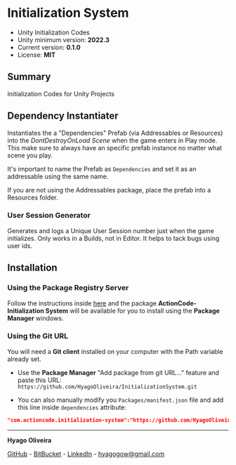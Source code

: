 # Initialization System

* Unity Initialization Codes
* Unity minimum version: **2022.3**
* Current version: **0.1.0**
* License: **MIT**

## Summary

Initialization Codes for Unity Projects

## Dependency Instantiater

Instantiates the a "Dependencies" Prefab (via Addressables or Resources) into the *DontDestroyOnLoad Scene* when the game enters in Play mode. This make sure to always have an specific prefab instance no matter what scene you play.

It's important to name the Prefab as `Dependencies` and set it as an addressable using the same name. 

If you are not using the Addressables package, place the prefab into a Resources folder.

### User Session Generator

Generates and logs a Unique User Session number just when the game initializes. Only works in a Builds, not in Editor.
It helps to tack bugs using user ids.

## Installation

### Using the Package Registry Server

Follow the instructions inside [here](https://cutt.ly/ukvj1c8) and the package **ActionCode-Initialization System** 
will be available for you to install using the **Package Manager** windows.

### Using the Git URL

You will need a **Git client** installed on your computer with the Path variable already set. 

- Use the **Package Manager** "Add package from git URL..." feature and paste this URL: `https://github.com/HyagoOliveira/InitializationSystem.git`

- You can also manually modify you `Packages/manifest.json` file and add this line inside `dependencies` attribute: 

```json
"com.actioncode.initialization-system":"https://github.com/HyagoOliveira/InitializationSystem.git"
```

---

**Hyago Oliveira**

[GitHub](https://github.com/HyagoOliveira) -
[BitBucket](https://bitbucket.org/HyagoGow/) -
[LinkedIn](https://www.linkedin.com/in/hyago-oliveira/) -
<hyagogow@gmail.com>